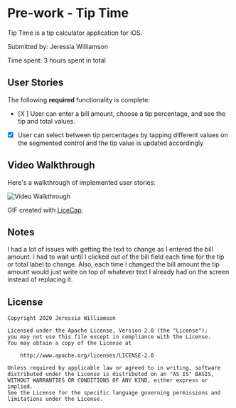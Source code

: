 # Pre-work - Tip Time

Tip Time is a tip calculator application for iOS.

Submitted by: Jeressia Williamson

Time spent: 3 hours spent in total

## User Stories

The following **required** functionality is complete:

* [X ] User can enter a bill amount, choose a tip percentage, and see the tip and total values.
* [X] User can select between tip percentages by tapping different values on the segmented control and the tip value is updated accordingly

## Video Walkthrough

Here's a walkthrough of implemented user stories:

<img src='https://imgur.com/GjQHprg' title='Video Walkthrough' width='' alt='Video Walkthrough' />

GIF created with [LiceCap](http://www.cockos.com/licecap/).

## Notes

I had a lot of issues with getting the text to change as I entered the bill amount. I had to wait until I clicked out of the bill field each time for the tip or total label to change. Also, each time I changed the bill amount the tip amount would just write on top of whatever text I already had on the screen instead of replacing it.

## License

    Copyright 2020 Jeressia Williamson

    Licensed under the Apache License, Version 2.0 (the "License");
    you may not use this file except in compliance with the License.
    You may obtain a copy of the License at

        http://www.apache.org/licenses/LICENSE-2.0

    Unless required by applicable law or agreed to in writing, software
    distributed under the License is distributed on an "AS IS" BASIS,
    WITHOUT WARRANTIES OR CONDITIONS OF ANY KIND, either express or implied.
    See the License for the specific language governing permissions and
    limitations under the License.
